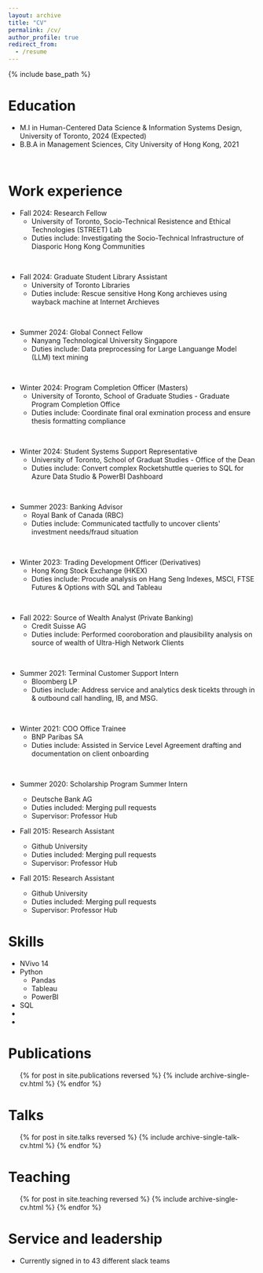 ```yaml
---
layout: archive
title: "CV"
permalink: /cv/
author_profile: true
redirect_from:
  - /resume
---
```


{% include base_path %}

Education
======
* M.I in Human-Centered Data Science & Information Systems Design, University of Toronto, 2024 (Expected)
* B.B.A in Management Sciences, City University of Hong Kong, 2021



<br/>

Work experience
======
* Fall 2024: Research Fellow
  * University of Toronto, Socio-Technical Resistence and Ethical Technologies (STREET) Lab
  * Duties include: Investigating the Socio-Technical Infrastructure of Diasporic Hong Kong Communities
 <br/>

* Fall 2024: Graduate Student Library Assistant
  * University of Toronto Libraries
  * Duties include: Rescue sensitive Hong Kong archieves using wayback machine at Internet Archieves
<br/>

* Summer 2024: Global Connect Fellow
  * Nanyang Technological University Singapore
  * Duties include: Data preprocessing for Large Languange Model (LLM) text mining
<br/>

* Winter 2024: Program Completion Officer (Masters)
  * University of Toronto, School of Graduate Studies - Graduate Program Completion Office
  * Duties include: Coordinate final oral exmination process and ensure thesis formatting compliance
<br/>

* Winter 2024: Student Systems Support Representative
  * University of Toronto, School of Graduat Studies -  Office of the Dean
  * Duties include: Convert complex Rocketshuttle queries to SQL for Azure Data Studio & PowerBI Dashboard
<br/>

* Summer 2023: Banking Advisor
  * Royal Bank of Canada (RBC)
  * Duties include: Communicated tactfully to uncover clients' investment needs/fraud situation
<br/>

* Winter 2023: Trading Development Officer (Derivatives) 
  * Hong Kong Stock Exchange (HKEX)
  * Duties include: Procude analysis on Hang Seng Indexes, MSCI, FTSE Futures & Options with SQL and Tableau
<br/>

* Fall 2022: Source of Wealth Analyst (Private Banking)
  * Credit Suisse AG
  * Duties include: Performed cooroboration and plausibility analysis on source of wealth of Ultra-High Network Clients
<br/>

* Summer 2021: Terminal Customer Support Intern
  * Bloomberg LP
  * Duties include: Address service and analytics desk ticekts through in & outbound call handling, IB, and MSG. 
<br/>

* Winter 2021: COO Office Trainee
  * BNP Paribas SA
  * Duties include: Assisted in Service Level Agreement drafting and documentation on client onboarding
<br/>

* Summer 2020: Scholarship Program Summer Intern
  * Deutsche Bank AG
  * Duties included: Merging pull requests
  * Supervisor: Professor Hub

* Fall 2015: Research Assistant
  * Github University
  * Duties included: Merging pull requests
  * Supervisor: Professor Hub

* Fall 2015: Research Assistant
  * Github University
  * Duties included: Merging pull requests
  * Supervisor: Professor Hub


Skills
======
* NVivo 14 
* Python 
  * Pandas
  * Tableau
  * PowerBI
* SQL
* 
* 

Publications
======
  <ul>{% for post in site.publications reversed %}
    {% include archive-single-cv.html %}
  {% endfor %}</ul>
  
Talks
======
  <ul>{% for post in site.talks reversed %}
    {% include archive-single-talk-cv.html  %}
  {% endfor %}</ul>
  
Teaching
======
  <ul>{% for post in site.teaching reversed %}
    {% include archive-single-cv.html %}
  {% endfor %}</ul>
  
Service and leadership
======
* Currently signed in to 43 different slack teams
